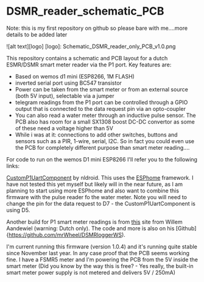# DSMR_reader_schematic_PCB

Note: this is my first repository on github so please bare with me....more details to be added later

![alt text][logo]
[logo]: Schematic_DSMR_reader_only_PCB_v1.0.png

This repository contains a schematic and PCB layout for a dutch ESMR/DSMR smart meter reader via the P1 port. Key features are:
- Based on wemos d1 mini (ESP8266, 1M FLASH)
- inverted serial port using BC547 transistor
- Power can be taken from the smart meter or from an external source (both 5V input), selectable via a jumper
- telegram readings from the P1 port can be controlled through a GPIO output that is connected to the data request pin via an opto-coupler
- You can also read a water meter through an inductive pulse sensor. The PCB also has room for a small SX1308 boost DC-DC convertor as some of these need a voltage higher than 5V
- While i was at it: connections to add other switches, buttons and sensors such as a PIR, 1-wire, serial, I2C. So in fact you could even use the PCB for completely different purpose than smart meter reading....

For code to run on the wemos D1 mini ESP8266 I'll refer you to the following links:

[CustomP1UartComponent](https://github.com/nldroid/CustomP1UartComponent "CustomP1UartComponent by nldroid") by nldroid. This uses the [ESPhome](https://esphome.io/index.html) framework. I have not tested this yet myself but likely will in the near future, as I am planning to start using more ESPhome and also want to combine this firmware with the pulse reader fo the water meter. Note you will need to change the pin for the data request to D7 - the CustomP1UartComponent is using D5.

Another build for P1 smart meter readings is from [this](https://willem.aandewiel.nl/index.php/2019/04/09/dsmr-logger-v4-slimme-meter-uitlezer/) site from Willem Aandewiel (warning: Dutch only). The code and more is also on his [Github]{https://github.com/mrWheel/DSMRloggerWS).

I'm current running this firmware (version 1.0.4) and it's running quite stable since November last year. In any case proof that the PCB seems working fine. I have a FSMR5 meter and I'm powering the PCB from the 5V inside the smart meter (Did you know by the way this is free? - Yes really, the built-in smart meter power supply is not metered and delivers 5V / 250mA)


